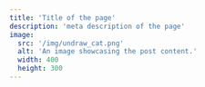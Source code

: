 ```yaml
---
title: 'Title of the page'
description: 'meta description of the page'
image:
  src: '/img/undraw_cat.png'
  alt: 'An image showcasing the post content.'
  width: 400
  height: 300
---
```

